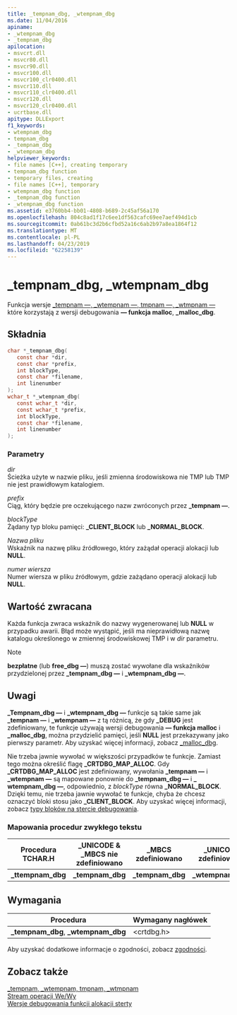 ```yaml
---
title: _tempnam_dbg, _wtempnam_dbg
ms.date: 11/04/2016
apiname:
- _wtempnam_dbg
- _tempnam_dbg
apilocation:
- msvcrt.dll
- msvcr80.dll
- msvcr90.dll
- msvcr100.dll
- msvcr100_clr0400.dll
- msvcr110.dll
- msvcr110_clr0400.dll
- msvcr120.dll
- msvcr120_clr0400.dll
- ucrtbase.dll
apitype: DLLExport
f1_keywords:
- wtempnam_dbg
- tempnam_dbg
- _tempnam_dbg
- _wtempnam_dbg
helpviewer_keywords:
- file names [C++], creating temporary
- tempnam_dbg function
- temporary files, creating
- file names [C++], temporary
- wtempnam_dbg function
- _tempnam_dbg function
- _wtempnam_dbg function
ms.assetid: e3760bb4-bb01-4808-b689-2c45af56a170
ms.openlocfilehash: 804c8ad1f17c6ee1df563cafc69ee7aef494d1cb
ms.sourcegitcommit: 0ab61bc3d2b6cfbd52a16c6ab2b97a8ea1864f12
ms.translationtype: MT
ms.contentlocale: pl-PL
ms.lasthandoff: 04/23/2019
ms.locfileid: "62258139"
---
```

# <a name="tempnamdbg-wtempnamdbg"></a>_tempnam_dbg, _wtempnam_dbg

Funkcja wersje [_tempnam —, _wtempnam —, tmpnam —, _wtmpnam —](tempnam-wtempnam-tmpnam-wtmpnam.md) które korzystają z wersji debugowania **— funkcja malloc**, **_malloc_dbg**.

## <a name="syntax"></a>Składnia

```C
char *_tempnam_dbg(
   const char *dir,
   const char *prefix,
   int blockType,
   const char *filename,
   int linenumber
);
wchar_t *_wtempnam_dbg(
   const wchar_t *dir,
   const wchar_t *prefix,
   int blockType,
   const char *filename,
   int linenumber
);
```

### <a name="parameters"></a>Parametry

*dir*<br/>
Ścieżka użyte w nazwie pliku, jeśli zmienna środowiskowa nie TMP lub TMP nie jest prawidłowym katalogiem.

*prefix*<br/>
Ciąg, który będzie pre oczekującego nazw zwróconych przez **_tempnam —**.

*blockType*<br/>
Żądany typ bloku pamięci: **_CLIENT_BLOCK** lub **_NORMAL_BLOCK**.

*Nazwa pliku*<br/>
Wskaźnik na nazwę pliku źródłowego, który zażądał operacji alokacji lub **NULL**.

*numer wiersza*<br/>
Numer wiersza w pliku źródłowym, gdzie zażądano operacji alokacji lub **NULL**.

## <a name="return-value"></a>Wartość zwracana

Każda funkcja zwraca wskaźnik do nazwy wygenerowanej lub **NULL** w przypadku awarii. Błąd może wystąpić, jeśli ma nieprawidłową nazwę katalogu określonego w zmiennej środowiskowej TMP i w *dir* parametru.

> [!NOTE]
> **bezpłatne** (lub **free_dbg —**) muszą zostać wywołane dla wskaźników przydzielonej przez **_tempnam_dbg —** i **_wtempnam_dbg —**.

## <a name="remarks"></a>Uwagi

**_Tempnam_dbg —** i **_wtempnam_dbg —** funkcje są takie same jak **_tempnam —** i **_wtempnam —** z tą różnicą, że gdy **_DEBUG** jest zdefiniowany, te funkcje używają wersji debugowania **— funkcja malloc** i **_malloc_dbg**, można przydzielić pamięci, jeśli **NULL** jest przekazywany jako pierwszy parametr. Aby uzyskać więcej informacji, zobacz [_malloc_dbg](malloc-dbg.md).

Nie trzeba jawnie wywołać w większości przypadków te funkcje. Zamiast tego można określić flagę **_CRTDBG_MAP_ALLOC**. Gdy **_CRTDBG_MAP_ALLOC** jest zdefiniowany, wywołania **_tempnam —** i **_wtempnam —** są mapowane ponownie do **_tempnam_dbg —** i **_ wtempnam_dbg —**, odpowiednio, z *blockType* równa **_NORMAL_BLOCK**. Dzięki temu, nie trzeba jawnie wywołać te funkcje, chyba że chcesz oznaczyć bloki stosu jako **_CLIENT_BLOCK**. Aby uzyskać więcej informacji, zobacz [typy bloków na stercie debugowania](/visualstudio/debugger/crt-debug-heap-details).

### <a name="generic-text-routine-mappings"></a>Mapowania procedur zwykłego tekstu

|Procedura TCHAR.H|_UNICODE & _MBCS nie zdefiniowano|_MBCS zdefiniowano|_UNICODE zdefiniowano|
|---------------------|------------------------------------|--------------------|-----------------------|
|**_ttempnam_dbg**|**_tempnam_dbg**|**_tempnam_dbg**|**_wtempnam_dbg**|

## <a name="requirements"></a>Wymagania

|Procedura|Wymagany nagłówek|
|-------------|---------------------|
|**_tempnam_dbg**, **_wtempnam_dbg**|\<crtdbg.h>|

Aby uzyskać dodatkowe informacje o zgodności, zobacz [zgodności](../../c-runtime-library/compatibility.md).

## <a name="see-also"></a>Zobacz także

[_tempnam, _wtempnam, tmpnam, _wtmpnam](tempnam-wtempnam-tmpnam-wtmpnam.md)<br/>
[Stream operacji We/Wy](../../c-runtime-library/stream-i-o.md)<br/>
[Wersje debugowania funkcji alokacji sterty](/visualstudio/debugger/debug-versions-of-heap-allocation-functions)<br/>
